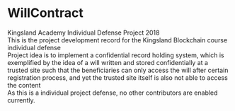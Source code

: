 # WillContract
Kingsland Academy Individual Defense Project 2018<br>
This is the project development record for the Kingsland Blockchain course individual defense<br>
Project idea is to implement a confidential record holding system, which is exemplified by the idea of a will written and stored confidentially at a trusted site such that the beneficiaries can only access the will after certain registration process, and yet the trusted site itself is also not able to access the content<br>
As this is a individual project defense, no other contributors are enabled currently.
